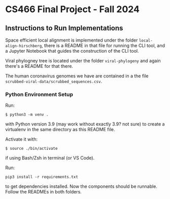 # CS466 Final Project - Fall 2024

## Instructions to Run Implementations
Space efficient local alignment is implemented under the folder `local-align-hirschberg`, there is a README in that file for running the CLI tool, and a Jupyter Notebook that guides the construction of the CLI tool.

Viral phylogney tree is located under the folder `viral-phylogeny` and again there's a README for that there.

The human coronavirus genomes we have are contained in a the file `scrubbed-viral-data/scrubbed_sequences.csv`.

### Python Environment Setup

Run:
```
$ python3 -m venv .
```
with Python version 3.9 (may work without exactly 3.9? not sure) to create a virtualenv in the same directory as this README file.

Activate it with:
```
$ source ./bin/activate
```
if using Bash/Zsh in terminal (or VS Code).

Run:
```
pip3 install -r requirements.txt
```
to get dependencies installed. Now the components should be runnable. Follow the READMEs in both folders.
